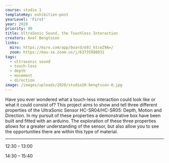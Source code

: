 ```yaml
---
course: studio 1
templateKey: exhibition-post
yearLevel: 'First'
year: 2020
priority: 99
title: UltraSonic Sound, the Touchless Interaction
creators: Axel Bengtsson
links:
  miro: https://miro.com/app/board/o9J_ktceZ9A=/
  zoom: https://mau-se.zoom.us/j/63735988031
tags:
  - ultrasonic sound
  - touch-less
  - depth
  - movement
  - direction
image: /images/uploads/2020/studio20-bengtsson-0.jpg
---
```


Have you ever wondered what a touch-less interaction could look like or what it could consist of? This project aims to show and tell three different properties of the UltraSonic Sensor HC-SR04/HC-SR05: Depth, Motion and Direction. In my pursuit of these properties a demonstrative box have been built and fitted with an arduino. The exploration of these three properties allows for a greater understanding of the sensor, but also allow you to see the opportunities there are within this type of material. 

--- 

12:30 – 13:00

14:30 – 15:40
